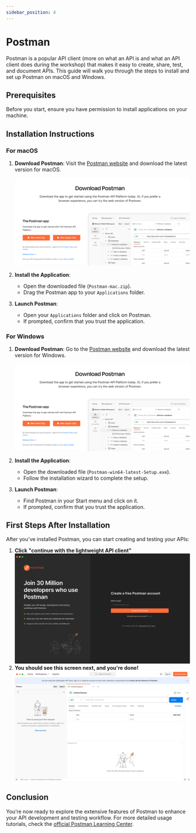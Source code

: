 ```yaml
---
sidebar_position: 4
---
```


# Postman

Postman is a popular API client (more on what an API is and what an API client does during the workshop) that makes it easy to create, share, test, and document APIs. This guide will walk you through the steps to install and set up Postman on macOS and Windows.

## Prerequisites

Before you start, ensure you have permission to install applications on your machine.

## Installation Instructions

### For macOS

1. **Download Postman**: Visit the [Postman website](https://www.postman.com/downloads/) and download the latest version for macOS.

   ![Download Postman for macOS](images/postman/download.png)

2. **Install the Application**:
    - Open the downloaded file (`Postman-mac.zip`).
    - Drag the Postman app to your `Applications` folder.

3. **Launch Postman**:
    - Open your `Applications` folder and click on Postman.
    - If prompted, confirm that you trust the application.

### For Windows

1. **Download Postman**: Go to the [Postman website](https://www.postman.com/downloads/) and download the latest version for Windows.

   ![Download Postman for Windows](images/postman/download.png)

2. **Install the Application**:
    - Open the downloaded file (`Postman-win64-latest-Setup.exe`).
    - Follow the installation wizard to complete the setup.

3. **Launch Postman**:
    - Find Postman in your Start menu and click on it.
    - If prompted, confirm that you trust the application.

## First Steps After Installation

After you've installed Postman, you can start creating and testing your APIs:

1. **Click "continue with the lightweight API client"** ![Click "continue with the lightweight API client"](images/postman/dont-login.png)
2. **You should see this screen next, and you're done!** ![first open](images/postman/first-open.png)

## Conclusion

You’re now ready to explore the extensive features of Postman to enhance your API development and testing workflow. For more detailed usage tutorials, check the [official Postman Learning Center](https://learning.postman.com/).
